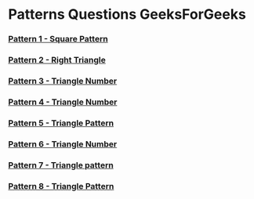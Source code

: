 # Patterns Questions GeeksForGeeks
### [Pattern 1 - Square Pattern](https://www.geeksforgeeks.org/problems/square-pattern/1)
### [Pattern 2 - Right Triangle](https://www.geeksforgeeks.org/problems/right-triangle/1)
### [Pattern 3 - Triangle Number](https://www.geeksforgeeks.org/problems/triangle-number/1)
### [Pattern 4 - Triangle Number](https://www.geeksforgeeks.org/problems/triangle-number-1661428795/1)
### [Pattern 5 - Triangle Pattern](https://www.geeksforgeeks.org/problems/triangle-pattern/1)
### [Pattern 6 - Triangle Number](https://www.geeksforgeeks.org/problems/triangle-number-1661489840/1)
### [Pattern 7 - Triangle pattern](https://www.geeksforgeeks.org/problems/triangle-pattern-1661492263/1)
### [Pattern 8 - Triangle Pattern](https://www.geeksforgeeks.org/problems/triangle-pattern-1661493231/1)
